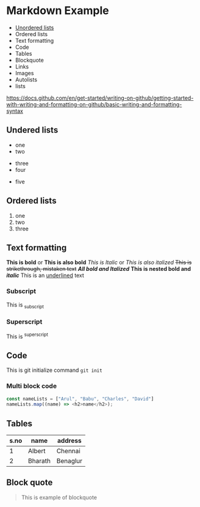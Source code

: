 # Markdown Example

- [Unordered lists](#undered-lists)
- Ordered lists
- Text formatting
- Code
- Tables
- Blockquote
- Links
- Images
- Autolists
- lists

https://docs.github.com/en/get-started/writing-on-github/getting-started-with-writing-and-formatting-on-github/basic-writing-and-formatting-syntax

## Undered lists
- one
- two
+ three
+ four
- five

## Ordered lists
1. one
2. two
3. three

## Text formatting
**This is bold** or __This is also bold__
*This is Italic* or _This is also italized_
~~This is strikethrough, mistaken text~~
***All bold and Italized***
**This is nested bold and _italic_**
This is an <ins>underlined</ins> text
### Subscript
This is <sub>subscript</sub>
### Superscript
This is <sup>superscript<sup>


## Code
This is git initialize command `git init`
### Multi block code
```js
const nameLists = ["Arul", "Babu", "Charles", "David"]
nameLists.map((name) => <h2>name</h2>);
```

## Tables
| s.no | name | address |
| --- | --- | --- |
| 1 | Albert | Chennai |
| 2 | Bharath | Benaglur |

## Block quote
> This is example of blockquote

